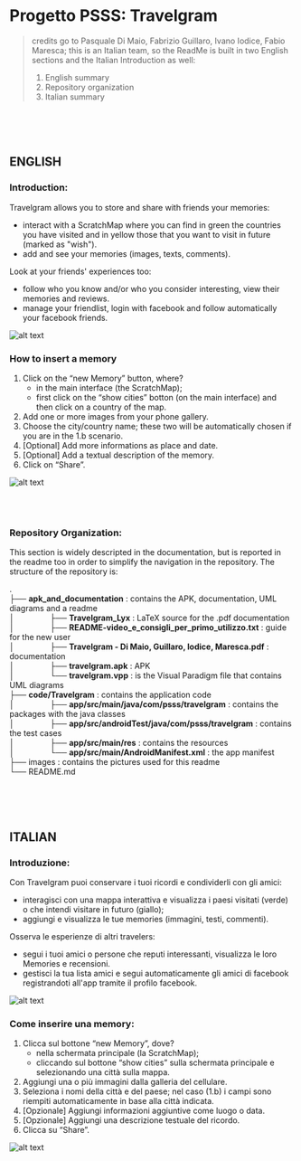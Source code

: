 # Progetto PSSS: Travelgram

> credits go to Pasquale Di Maio, Fabrizio Guillaro, Ivano Iodice, Fabio Maresca;  this is an Italian team, so the ReadMe is built in two English sections and the Italian Introduction as well: 
> 1. English summary
> 2. Repository organization
> 3. Italian summary

<br />
<br />
<br />


## ENGLISH

### Introduction:

Travelgram allows you to store and share with friends your memories:
- interact with a ScratchMap where you can find in green the countries you have visited and in yellow those that you want to visit in future (marked as "wish").
- add and see your memories (images, texts, comments).

Look at your friends' experiences too:
- follow who you know and/or who you consider interesting, view their memories and reviews.
- manage your friendlist, login with facebook and follow automatically your facebook friends.

![alt text](https://github.com/fabiom95/ProgettoPSSS_Travelgram/blob/master/images/Immagine_interfaccia.png)



### How to insert a memory

1. Click on the “new Memory” button, where?
   - in the main interface (the ScratchMap);
   - first click on the “show cities” botton (on the main interface) and then click on a country of the map.
2. Add one or more images from your phone gallery.
3. Choose the city/country name; these two will be automatically chosen if you are in the 1.b scenario.
4. [Optional] Add more informations as place and date.
5. [Optional] Add a textual description of the memory. 
6. Click on “Share”.

![alt text](https://github.com/fabiom95/ProgettoPSSS_Travelgram/blob/master/images/UseCase_InserisciMemory.png)


<br />
<br />


### Repository Organization:

This section is widely descripted in the documentation, but is reported in the readme too in order to simplify the navigation in the repository.
The structure of the repository is:

.<br />
├── **apk_and_documentation** : contains the APK, documentation, UML diagrams and a readme<br />
│&nbsp; &nbsp; &nbsp; &nbsp; &nbsp; &nbsp; &nbsp; &nbsp;   ├── **Travelgram_Lyx** : LaTeX source for the .pdf documentation<br />
│&nbsp; &nbsp; &nbsp; &nbsp; &nbsp; &nbsp; &nbsp; &nbsp;   ├── **README-video_e_consigli_per_primo_utilizzo.txt** : guide for the new user<br />
│&nbsp; &nbsp; &nbsp; &nbsp; &nbsp; &nbsp; &nbsp; &nbsp;   ├── **Travelgram - Di Maio, Guillaro, Iodice, Maresca.pdf** : documentation<br />
│&nbsp; &nbsp; &nbsp; &nbsp; &nbsp; &nbsp; &nbsp; &nbsp;   ├── **travelgram.apk** : APK<br />
│&nbsp; &nbsp; &nbsp; &nbsp; &nbsp; &nbsp; &nbsp; &nbsp;   └── **travelgram.vpp** : is the Visual Paradigm file that contains UML diagrams<br />
├── **code/Travelgram** : contains the application code<br /> 
│&nbsp; &nbsp; &nbsp; &nbsp; &nbsp; &nbsp; &nbsp; &nbsp;   ├── **app/src/main/java/com/psss/travelgram** : contains the packages with the java classes<br />
│&nbsp; &nbsp; &nbsp; &nbsp; &nbsp; &nbsp; &nbsp; &nbsp;   ├── **app/src/androidTest/java/com/psss/travelgram** : contains the test cases<br />
│&nbsp; &nbsp; &nbsp; &nbsp; &nbsp; &nbsp; &nbsp; &nbsp;   ├── **app/src/main/res** : contains the resources<br />
│&nbsp; &nbsp; &nbsp; &nbsp; &nbsp; &nbsp; &nbsp; &nbsp;   └── **app/src/main/AndroidManifest.xml** : the app manifest<br />
├── images : contains the pictures used for this readme<br />
└── README.md<br />


     
<br />
<br />
<br />

## ITALIAN

### Introduzione:

Con Travelgram puoi conservare i tuoi ricordi e condividerli con gli amici:
- interagisci con una mappa interattiva e visualizza i paesi visitati (verde) o che intendi visitare in futuro (giallo);
- aggiungi e visualizza le tue memories (immagini, testi, commenti).

Osserva le esperienze di altri travelers: 
- segui i tuoi amici o persone che reputi interessanti, visualizza le loro Memories e recensioni.
- gestisci la tua lista amici e segui automaticamente gli amici di facebook registrandoti all'app tramite il profilo facebook.

![alt text](https://github.com/fabiom95/ProgettoPSSS_Travelgram/blob/master/images/Immagine_interfaccia.png)



### Come inserire una memory:

1. Clicca sul bottone “new Memory”, dove?
   - nella schermata principale (la ScratchMap);
   - cliccando sul bottone “show cities” sulla schermata principale e selezionando una città sulla mappa.
2. Aggiungi una o più immagini dalla galleria del cellulare.
3. Seleziona i nomi della città e del paese; nel caso (1.b) i campi sono riempiti automaticamente in base alla città indicata.
4. [Opzionale] Aggiungi informazioni aggiuntive come luogo o data.
5. [Opzionale] Aggiungi una descrizione testuale del ricordo.
6. Clicca su “Share”.

![alt text](https://github.com/fabiom95/ProgettoPSSS_Travelgram/blob/master/images/UseCase_InserisciMemory.png)

